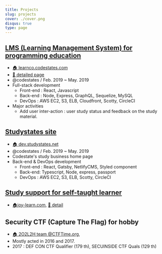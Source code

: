 ```yaml
---
title: Projects
slug: projects
cover: ./cover.png
disqus: true
type: page
---
```


## [LMS (Learning Management System) for programming education](./projects/learnco/)

- [🏠 learnco.codestates.com](https://learnco.codestates.com/)
- [📝 detailed page](./projects/learnco/)
- @codestates / Feb. 2019 ~ May. 2019
- Full-stack development
  - Front-end : React, Javascript
  - Back-end : Node, Express, GraphQL, Sequelize, MySQL
  - DevOps : AWS EC2, S3, ELB, Cloudfront, Scotty, CircleCI
- Major activities
  - Add user inter-action : user study status and feedback on the study material.

## [Studystates site](./projects/studystates)

- [🏠 dev.studystates.net](https://dev.studystates.net/)
- @codestates / Feb. 2019 ~ May. 2019
- Codestate's study business home page
- Back-end \& DevOps development
  - Front-end : React, Gatsby, NetlifyCMS, Styled component
  - Back-end: Typescript, Node, express, passport
  - DevOps : AWS EC2, S3, ELB, Scotty, CircleCI

## [Study support for self-taught learner](./projects/joy-learn)

- [🏠joy-learn.com](https://joy-learn.com), [📝 detail](./projects/joy-learn)

## Security CTF (Capture The Flag) for hobby

- [🏠 2O2L2H team @CTFTime.org](https://ctftime.org/team/26928),
- Mostly acted in 2016 and 2017.
- 2017 : DEF CON CTF Qualifier (179 th), SECUINSIDE CTF Quals (129 th)
